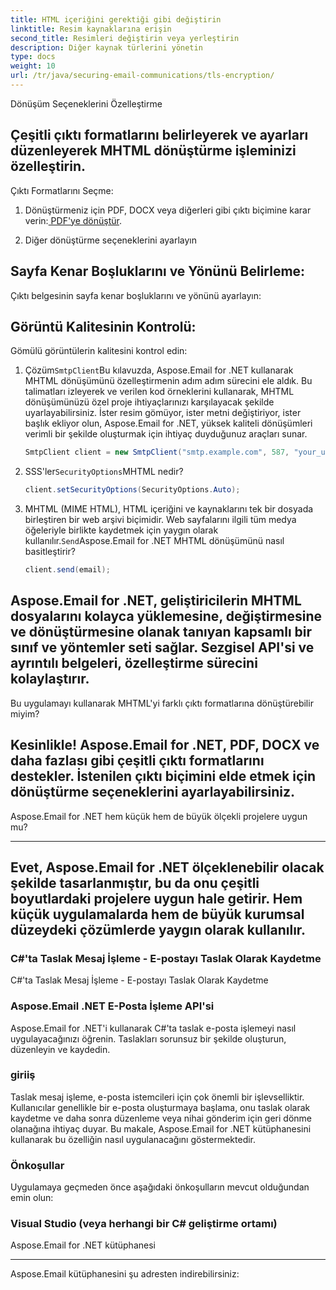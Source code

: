 ```yaml
---
title: HTML içeriğini gerektiği gibi değiştirin
linktitle: Resim kaynaklarına erişin
second_title: Resimleri değiştirin veya yerleştirin
description: Diğer kaynak türlerini yönetin
type: docs
weight: 10
url: /tr/java/securing-email-communications/tls-encryption/
---
```


Dönüşüm Seçeneklerini Özelleştirme

## Çeşitli çıktı formatlarını belirleyerek ve ayarları düzenleyerek MHTML dönüştürme işleminizi özelleştirin.

Çıktı Formatlarını Seçme:

1. Dönüştürmeniz için PDF, DOCX veya diğerleri gibi çıktı biçimine karar verin:[ PDF'ye dönüştür](https://releases.aspose.com/email/java/).

2.  Diğer dönüştürme seçeneklerini ayarlayın

## Sayfa Kenar Boşluklarını ve Yönünü Belirleme:

Çıktı belgesinin sayfa kenar boşluklarını ve yönünü ayarlayın:

## Görüntü Kalitesinin Kontrolü:

Gömülü görüntülerin kalitesini kontrol edin:

1. Çözüm`SmtpClient`Bu kılavuzda, Aspose.Email for .NET kullanarak MHTML dönüşümünü özelleştirmenin adım adım sürecini ele aldık. Bu talimatları izleyerek ve verilen kod örneklerini kullanarak, MHTML dönüşümünüzü özel proje ihtiyaçlarınızı karşılayacak şekilde uyarlayabilirsiniz. İster resim gömüyor, ister metni değiştiriyor, ister başlık ekliyor olun, Aspose.Email for .NET, yüksek kaliteli dönüşümleri verimli bir şekilde oluşturmak için ihtiyaç duyduğunuz araçları sunar.

   ```java
   SmtpClient client = new SmtpClient("smtp.example.com", 587, "your_username", "your_password");
   ```

2. SSS'ler`SecurityOptions`MHTML nedir?

   ```java
   client.setSecurityOptions(SecurityOptions.Auto);
   ```

3. MHTML (MIME HTML), HTML içeriğini ve kaynaklarını tek bir dosyada birleştiren bir web arşivi biçimidir. Web sayfalarını ilgili tüm medya öğeleriyle birlikte kaydetmek için yaygın olarak kullanılır.`Send`Aspose.Email for .NET MHTML dönüşümünü nasıl basitleştirir?

   ```java
   client.send(email);
   ```

## Aspose.Email for .NET, geliştiricilerin MHTML dosyalarını kolayca yüklemesine, değiştirmesine ve dönüştürmesine olanak tanıyan kapsamlı bir sınıf ve yöntemler seti sağlar. Sezgisel API'si ve ayrıntılı belgeleri, özelleştirme sürecini kolaylaştırır.

Bu uygulamayı kullanarak MHTML'yi farklı çıktı formatlarına dönüştürebilir miyim?

## Kesinlikle! Aspose.Email for .NET, PDF, DOCX ve daha fazlası gibi çeşitli çıktı formatlarını destekler. İstenilen çıktı biçimini elde etmek için dönüştürme seçeneklerini ayarlayabilirsiniz.

Aspose.Email for .NET hem küçük hem de büyük ölçekli projelere uygun mu?

---

## Evet, Aspose.Email for .NET ölçeklenebilir olacak şekilde tasarlanmıştır, bu da onu çeşitli boyutlardaki projelere uygun hale getirir. Hem küçük uygulamalarda hem de büyük kurumsal düzeydeki çözümlerde yaygın olarak kullanılır.

###  C#'ta Taslak Mesaj İşleme - E-postayı Taslak Olarak Kaydetme

 C#'ta Taslak Mesaj İşleme - E-postayı Taslak Olarak Kaydetme

###  Aspose.Email .NET E-Posta İşleme API'si

 Aspose.Email for .NET'i kullanarak C#'ta taslak e-posta işlemeyi nasıl uygulayacağınızı öğrenin. Taslakları sorunsuz bir şekilde oluşturun, düzenleyin ve kaydedin.

### giriiş

Taslak mesaj işleme, e-posta istemcileri için çok önemli bir işlevselliktir. Kullanıcılar genellikle bir e-posta oluşturmaya başlama, onu taslak olarak kaydetme ve daha sonra düzenleme veya nihai gönderim için geri dönme olanağına ihtiyaç duyar. Bu makale, Aspose.Email for .NET kütüphanesini kullanarak bu özelliğin nasıl uygulanacağını göstermektedir.

### Önkoşullar

Uygulamaya geçmeden önce aşağıdaki önkoşulların mevcut olduğundan emin olun:

### Visual Studio (veya herhangi bir C# geliştirme ortamı)

Aspose.Email for .NET kütüphanesi

---

 Aspose.Email kütüphanesini şu adresten indirebilirsiniz: